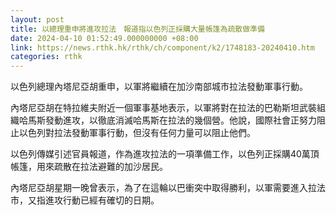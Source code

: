 ```yaml
---
layout: post
title: 以總理重申將進攻拉法　報道指以色列正採購大量帳篷為疏散做準備
date: 2024-04-10 01:52:49.000000000 +08:00
link: https://news.rthk.hk/rthk/ch/component/k2/1748183-20240410.htm
categories: rthk
---
```


以色列總理內塔尼亞胡重申，以軍將繼續在加沙南部城市拉法發動軍事行動。

內塔尼亞胡在特拉維夫附近一個軍事基地表示，以軍將對在拉法的巴勒斯坦武裝組織哈馬斯發動進攻，以徹底消滅哈馬斯在拉法的幾個營。他說，國際社會正努力阻止以色列對拉法發動軍事行動，但沒有任何力量可以阻止他們。

以色列傳媒引述官員報道，作為進攻拉法的一項準備工作，以色列正採購40萬頂帳篷，用來疏散在拉法避難的加沙居民。

內塔尼亞胡星期一晚曾表示，為了在這輪以巴衝突中取得勝利，以軍需要進入拉法市，又指進攻行動已經有確切的日期。
